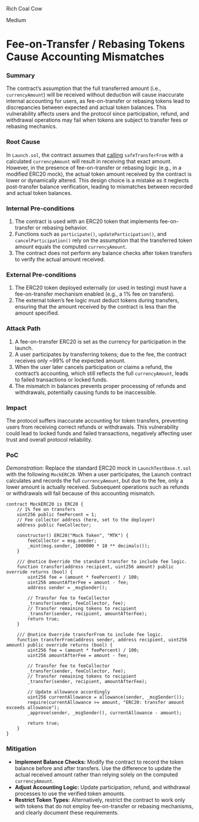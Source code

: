 Rich Coal Cow

Medium

# Fee-on-Transfer / Rebasing Tokens Cause Accounting Mismatches

### Summary

The contract’s assumption that the full transferred amount (i.e., `currencyAmount`) will be received without deduction will cause inaccurate internal accounting for users, as fee-on-transfer or rebasing tokens lead to discrepancies between expected and actual token balances. This vulnerability affects users and the protocol since participation, refund, and withdrawal operations may fail when tokens are subject to transfer fees or rebasing mechanics.

### Root Cause

In `Launch.sol`, the contract assumes that [calling](https://github.com/sherlock-audit/2025-02-rova/blob/main/rova-contracts/src/Launch.sol#L295) `safeTransferFrom` with a calculated `currencyAmount` will result in receiving that exact amount. However, in the presence of fee-on-transfer or rebasing logic (e.g., in a modified ERC20 mock), the actual token amount received by the contract is lower or dynamically altered. This design choice is a mistake as it neglects post-transfer balance verification, leading to mismatches between recorded and actual token balances.


### Internal Pre-conditions

1. The contract is used with an ERC20 token that implements fee-on-transfer or rebasing behavior.  
2. Functions such as `participate()`, `updateParticipation()`, and `cancelParticipation()` rely on the assumption that the transferred token amount equals the computed `currencyAmount`.  
3. The contract does not perform any balance checks after token transfers to verify the actual amount received.


### External Pre-conditions

1. The ERC20 token deployed externally (or used in testing) must have a fee-on-transfer mechanism enabled (e.g., a 1% fee on transfers).  
2. The external token’s fee logic must deduct tokens during transfers, ensuring that the amount received by the contract is less than the amount specified.

### Attack Path

1. A fee-on-transfer ERC20 is set as the currency for participation in the launch.  
2. A user participates by transferring tokens; due to the fee, the contract receives only ~99% of the expected amount.  
3. When the user later cancels participation or claims a refund, the contract’s accounting, which still reflects the full `currencyAmount`, leads to failed transactions or locked funds.  
4. The mismatch in balances prevents proper processing of refunds and withdrawals, potentially causing funds to be inaccessible.


### Impact

The protocol suffers inaccurate accounting for token transfers, preventing users from receiving correct refunds or withdrawals. This vulnerability could lead to locked funds and failed transactions, negatively affecting user trust and overall protocol reliability.

### PoC

*Demonstration:* Replace the standard ERC20 mock in `LaunchTestBase.t.sol` with the following `MockERC20`. When a user participates, the Launch contract calculates and records the full `currencyAmount`, but due to the fee, only a lower amount is actually received. Subsequent operations such as refunds or withdrawals will fail because of this accounting mismatch.

```solidity
contract MockERC20 is ERC20 {
    // 1% fee on transfers
    uint256 public feePercent = 1;
    // Fee collector address (here, set to the deployer)
    address public feeCollector;

    constructor() ERC20("Mock Token", "MTK") {
        feeCollector = msg.sender;
        _mint(msg.sender, 1000000 * 10 ** decimals());
    }

    /// @notice Override the standard transfer to include fee logic.
    function transfer(address recipient, uint256 amount) public override returns (bool) {
        uint256 fee = (amount * feePercent) / 100;
        uint256 amountAfterFee = amount - fee;
        address sender = _msgSender();

        // Transfer fee to feeCollector
        _transfer(sender, feeCollector, fee);
        // Transfer remaining tokens to recipient
        _transfer(sender, recipient, amountAfterFee);
        return true;
    }

    /// @notice Override transferFrom to include fee logic.
    function transferFrom(address sender, address recipient, uint256 amount) public override returns (bool) {
        uint256 fee = (amount * feePercent) / 100;
        uint256 amountAfterFee = amount - fee;

        // Transfer fee to feeCollector
        _transfer(sender, feeCollector, fee);
        // Transfer remaining tokens to recipient
        _transfer(sender, recipient, amountAfterFee);

        // Update allowance accordingly
        uint256 currentAllowance = allowance(sender, _msgSender());
        require(currentAllowance >= amount, "ERC20: transfer amount exceeds allowance");
        _approve(sender, _msgSender(), currentAllowance - amount);

        return true;
    }
}
```


### Mitigation

- **Implement Balance Checks:** Modify the contract to record the token balance before and after transfers. Use the difference to update the actual received amount rather than relying solely on the computed `currencyAmount`.  
- **Adjust Accounting Logic:** Update participation, refund, and withdrawal processes to use the verified token amounts.  
- **Restrict Token Types:** Alternatively, restrict the contract to work only with tokens that do not employ fee-on-transfer or rebasing mechanisms, and clearly document these requirements.
